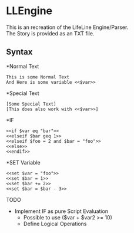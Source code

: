 LLEngine  
========  

This is an recreation of the LifeLine Engine/Parser.  
The Story is provided as an TXT file.  


Syntax  
------  

*Normal Text  
```
This is some Normal Text
And Here is some variable <<$var>>
```


*Special Text  
```
[Some Special Text]
[This does also work with <<$var>>]
```


*IF  
```
<<if $var eq "bar">>
<<elseif $bar geq 1>>
<<elseif $foo = 2 and $bar = "foo">>
<<else>>
<<endif>>
```


*SET Variable  
```
<<set $var = "foo">>
<<set $bar = 1>>
<<set $bar += 2>>
<<set $bar = $bar - 3>>
```

TODO  
* Implement IF as pure Script Evaluation  
  * Possible to use ($var + $var2 >= 10)  
  * Define Logical Operations  
